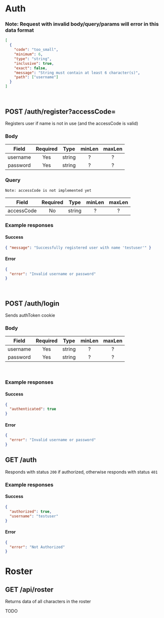 # Auth

### Note: Request with invalid body/query/params will error in this data format

```json
[
  {
    "code": "too_small",
    "minimum": 6,
    "type": "string",
    "inclusive": true,
    "exact": false,
    "message": "String must contain at least 6 character(s)",
    "path": ["username"]
  }
]
```

<br>

## POST /auth/register?accessCode=

Registers user if name is not in use
(and the accessCode is valid)

### Body

|  Field   | Required |  Type  | minLen | maxLen |
| :------: | :------: | :----: | :----: | :----: |
| username |   Yes    | string |   ?    |   ?    |
| password |   Yes    | string |   ?    |   ?    |

### Query

`Note: accessCode is not implemented yet`

|   Field    | Required |  Type  | minLen | maxLen |
| :--------: | :------: | :----: | :----: | :----: |
| accessCode |    No    | string |   ?    |   ?    |

### Example responses

#### Success

```json
{ "message": "Successfully registered user with name 'testuser'" }
```

#### Error

```json
{
  "error": "Invalid username or password"
}
```

<br>

## POST /auth/login

Sends authToken cookie

### Body

|  Field   | Required |  Type  | minLen | maxLen |
| :------: | :------: | :----: | :----: | :----: |
| username |   Yes    | string |   ?    |   ?    |
| password |   Yes    | string |   ?    |   ?    |

<br>

### Example responses

#### Success

```json
{
  "authenticated": true
}
```

#### Error

```json
{
  "error": "Invalid username or password"
}
```

## GET /auth

Responds with status `200` if authorized, otherwise responds with status `401`

### Example responses

#### Success

```json
{
  "authorized": true,
  "username": "testuser"
}
```

#### Error

```json
{
  "error": "Not Authorized"
}
```

# Roster

## GET /api/roster

Returns data of all characters in the roster

TODO
